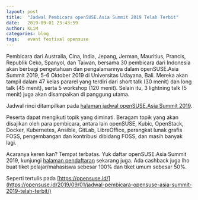 ```yaml
---
layout: post
title:  "Jadwal Pembicara openSUSE.Asia Summit 2019 Telah Terbit"
date:   2019-09-01 23:43:59
author: KLiM
categories: blog
tags:	event festival opensuse
---
```


Pembicara dari Australia, Cina, India, Jepang, Jerman, Mauritius, Prancis, Republik Ceko, Spanyol, dan Taiwan, bersama 30 pembicara dari Indonesia akan berbagi pengetahuan dan pengalamannya dalam openSUSE.Asia Summit 2019, 5-6 Oktober 2019 di Universitas Udayana, Bali. Mereka akan tampil dalam 47 kelas pararel yang terdiri dari short talk (30 menit) dan long talk (45 menit), serta 5 workshop (120 menit). Selain itu, 3 lightning talk (5 menit) juga akan disampaikan di panggung utama.

Jadwal rinci ditampilkan pada [halaman jadwal openSUSE.Asia Summit 2019](https://events.opensuse.org/conferences/summitasia19/schedule).

Peserta dapat mengikuti topik yang diminati. Beragam topik yang akan disajikan oleh para pembicara, antara lain openSUSE, Kubic, OpenStack, Docker, Kubernetes, Ansible, GitLab, LibreOffice, perangkat lunak grafis FOSS, pengembangan dan kontribusi dibidang FOSS, dan masih banyak lagi.

Acaranya keren kan? Tempat terbatas. Yuk daftar openSUSE.Asia Summit 2019, kunjungi [halaman pendaftaran](https://daftar-osas.opensuse.id/) sekarang juga. Ada cashback juga lho buat tiket pelajar/mahasiswa sebesar 100% dan tiket umum sebesar 50%.

Seperti tertulis pada [https://opensuse.id/](https://opensuse.id/2019/09/01/jadwal-pembicara-opensuse-asia-summit-2019-telah-terbit/)
